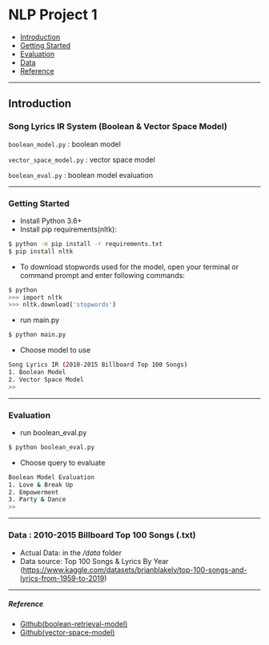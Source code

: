 # NLP Project 1

- [Introduction](#introduction)
- [Getting Started](#getting-started)
- [Evaluation](#evaluation)
- [Data](#data--2010-2015-billboard-top-100-songs-txt)
- [Reference](#reference)


---
## Introduction
### Song Lyrics IR System (Boolean & Vector Space Model)

`boolean_model.py` : boolean model

`vector_space_model.py` : vector space model

`boolean_eval.py` : boolean model evaluation

---

### Getting Started

- Install Python 3.6+
- Install pip requirements(nltk):

```bash
$ python -m pip install -r requirements.txt
$ pip install nltk
```

- To download stopwords used for the model, open your terminal or command prompt and enter following commands:

```bash
$ python
>>> import nltk
>>> nltk.download('stopwords')
```

- run main.py

```bash
$ python main.py
```

- Choose model to use

```bash
Song Lyrics IR (2010-2015 Billboard Top 100 Songs)
1. Boolean Model
2. Vector Space Model
>>
```

---
### Evaluation

- run boolean_eval.py

```bash
$ python boolean_eval.py
```

- Choose query to evaluate

```bash
Boolean Model Evaluation
1. Love & Break Up
2. Empowerment
3. Party & Dance
>>
```

---

### Data : 2010-2015 Billboard Top 100 Songs (.txt)

- Actual Data: in the _/data_ folder
- Data source: Top 100 Songs & Lyrics By Year (https://www.kaggle.com/datasets/brianblakely/top-100-songs-and-lyrics-from-1959-to-2019)

---

##### Reference

- [Github(boolean-retrieval-model)](https://github.com/mayank-02/boolean-retrieval-model/tree/main)
- [Github(vector-space-model)](https://github.com/mayank-02/boolean-retrieval-model/tree/main)
